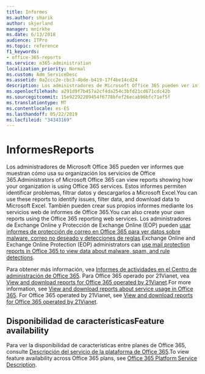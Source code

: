 ```yaml
---
title: Informes
ms.author: sharik
author: skjerland
manager: mnirkhe
ms.date: 6/13/2018
audience: ITPro
ms.topic: reference
f1_keywords:
- office-365-reports
ms.service: o365-administration
localization_priority: Normal
ms.custom: Adm_ServiceDesc
ms.assetid: 0a2ccc2e-cbc3-4bde-b419-17f4be14cd24
description: Los administradores de Microsoft Office 365 pueden ver informes que muestran cómo usa su organización los servicios de Office 365. Estos informes permiten identificar problemas, filtrar datos y descargarlos a Microsoft Excel. También pueden crear sus propios informes mediante los servicios web de informes de Office 365. Los administradores de Exchange Online y Protección de Exchange Online (EOP) pueden usar informes de protección de correo en Office 365 para ver datos sobre malware, correo no deseado y detecciones de reglas.
ms.openlocfilehash: a291d9f7b457a2cf4da254c3bfd21cd671cdc42b
ms.sourcegitcommit: 15e92292209454f6778bfef26ecab96bfc71ef5f
ms.translationtype: MT
ms.contentlocale: es-ES
ms.lasthandoff: 05/22/2019
ms.locfileid: "34343169"
---
```

# <a name="reports"></a><span data-ttu-id="53de4-106">Informes</span><span class="sxs-lookup"><span data-stu-id="53de4-106">Reports</span></span>

<span data-ttu-id="53de4-107">Los administradores de Microsoft Office 365 pueden ver informes que muestran cómo usa su organización los servicios de Office 365.</span><span class="sxs-lookup"><span data-stu-id="53de4-107">Administrators of Microsoft Office 365 can view reports showing how your organization is using Office 365 services.</span></span> <span data-ttu-id="53de4-108">Estos informes permiten identificar problemas, filtrar datos y descargarlos a Microsoft Excel.</span><span class="sxs-lookup"><span data-stu-id="53de4-108">You can use these reports to identify issues, filter data, and download data to Microsoft Excel.</span></span> <span data-ttu-id="53de4-109">También pueden crear sus propios informes mediante los servicios web de informes de Office 365.</span><span class="sxs-lookup"><span data-stu-id="53de4-109">You can also create your own reports using the Office 365 reporting web services.</span></span> <span data-ttu-id="53de4-110">Los administradores de Exchange Online y Protección de Exchange Online (EOP) pueden [usar informes de protección de correo en Office 365 para ver datos sobre malware, correo no deseado y detecciones de reglas](https://go.microsoft.com/fwlink/p/?LinkId=401102).</span><span class="sxs-lookup"><span data-stu-id="53de4-110">Exchange Online and Exchange Online Protection (EOP) administrators can [use mail protection reports in Office 365 to view data about malware, spam, and rule detections](https://go.microsoft.com/fwlink/p/?LinkId=401102).</span></span>
  
<span data-ttu-id="53de4-p103">Para obtener más información, vea [Informes de actividades en el Centro de administración de Office 365](https://go.microsoft.com/fwlink/p/?LinkID=270182). Para Office 365 operado por 21Vianet, vea [View and download reports for Office 365 operated by 21Vianet](http://go.microsoft.com/fwlink/?LinkID=733348&amp;clcid=0x409).</span><span class="sxs-lookup"><span data-stu-id="53de4-p103">For more information, see [View and download reports about service usage in Office 365](https://go.microsoft.com/fwlink/p/?LinkID=270182). For Office 365 operated by 21Vianet, see [View and download reports for Office 365 operated by 21Vianet](http://go.microsoft.com/fwlink/?LinkID=733348&amp;clcid=0x409).</span></span>
  
## <a name="feature-availability"></a><span data-ttu-id="53de4-113">Disponibilidad de características</span><span class="sxs-lookup"><span data-stu-id="53de4-113">Feature availability</span></span>

<span data-ttu-id="53de4-114">Para ver la disponibilidad de características entre planes de Office 365, consulte [Descripción del servicio de la plataforma de Office 365](https://technet.microsoft.com/en-us/library/office-365-platform-service-description.aspx).</span><span class="sxs-lookup"><span data-stu-id="53de4-114">To view feature availability across Office 365 plans, see [Office 365 Platform Service Description](https://technet.microsoft.com/en-us/library/office-365-platform-service-description.aspx).</span></span>
  


